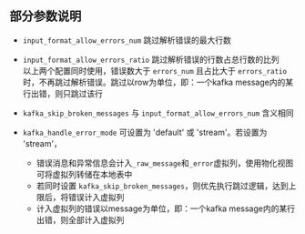 ## 部分参数说明

- `input_format_allow_errors_num` 跳过解析错误的最大行数
- `input_format_allow_errors_ratio` 跳过解析错误的行数占总行数的比列  
以上两个配置同时使用，错误数大于 `errors_num` 且占比大于 `errors_ratio` 时，不再跳过解析错误。跳过以row为单位，即：一个kafka message内的某行出错，则只跳过该行

- `kafka_skip_broken_messages` 与 `input_format_allow_errors_num` 含义相同
- `kafka_handle_error_mode` 可设置为 'default' 或 'stream'。若设置为 'stream'，
    - 错误消息和异常信息会计入`_raw_message`和`_error`虚拟列，使用物化视图可将虚拟列转储在本地表中
    - 若同时设置 `kafka_skip_broken_messages`，则优先执行跳过逻辑，达到上限后，将错误计入虚拟列
    - 计入虚拟列的错误以message为单位，即：一个kafka message内的某行出错，则全部计入虚拟列
